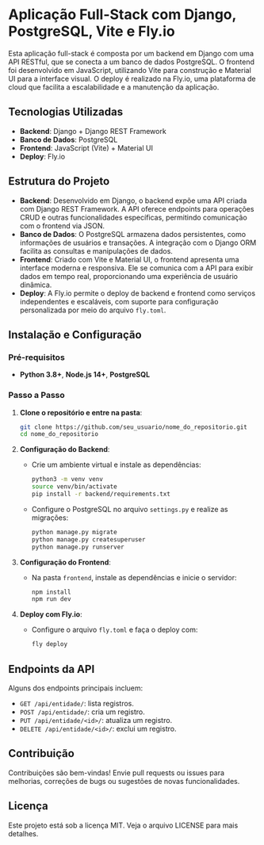 # Aplicação Full-Stack com Django, PostgreSQL, Vite e Fly.io

Esta aplicação full-stack é composta por um backend em Django com uma API RESTful, que se conecta a um banco de dados PostgreSQL. O frontend foi desenvolvido em JavaScript, utilizando Vite para construção e Material UI para a interface visual. O deploy é realizado na Fly.io, uma plataforma de cloud que facilita a escalabilidade e a manutenção da aplicação.

## Tecnologias Utilizadas

- **Backend**: Django + Django REST Framework
- **Banco de Dados**: PostgreSQL
- **Frontend**: JavaScript (Vite) + Material UI
- **Deploy**: Fly.io

## Estrutura do Projeto

- **Backend**: Desenvolvido em Django, o backend expõe uma API criada com Django REST Framework. A API oferece endpoints para operações CRUD e outras funcionalidades específicas, permitindo comunicação com o frontend via JSON.
- **Banco de Dados**: O PostgreSQL armazena dados persistentes, como informações de usuários e transações. A integração com o Django ORM facilita as consultas e manipulações de dados.
- **Frontend**: Criado com Vite e Material UI, o frontend apresenta uma interface moderna e responsiva. Ele se comunica com a API para exibir dados em tempo real, proporcionando uma experiência de usuário dinâmica.
- **Deploy**: A Fly.io permite o deploy de backend e frontend como serviços independentes e escaláveis, com suporte para configuração personalizada por meio do arquivo `fly.toml`.

## Instalação e Configuração

### Pré-requisitos

- **Python 3.8+**, **Node.js 14+**, **PostgreSQL**

### Passo a Passo

1. **Clone o repositório e entre na pasta**:
   ```bash
   git clone https://github.com/seu_usuario/nome_do_repositorio.git
   cd nome_do_repositorio
   ```

2. **Configuração do Backend**:
   - Crie um ambiente virtual e instale as dependências:
     ```bash
     python3 -m venv venv
     source venv/bin/activate
     pip install -r backend/requirements.txt
     ```
   - Configure o PostgreSQL no arquivo `settings.py` e realize as migrações:
     ```bash
     python manage.py migrate
     python manage.py createsuperuser
     python manage.py runserver
     ```

3. **Configuração do Frontend**:
   - Na pasta `frontend`, instale as dependências e inicie o servidor:
     ```bash
     npm install
     npm run dev
     ```

4. **Deploy com Fly.io**:
   - Configure o arquivo `fly.toml` e faça o deploy com:
     ```bash
     fly deploy
     ```

## Endpoints da API

Alguns dos endpoints principais incluem:
- `GET /api/entidade/`: lista registros.
- `POST /api/entidade/`: cria um registro.
- `PUT /api/entidade/<id>/`: atualiza um registro.
- `DELETE /api/entidade/<id>/`: exclui um registro.

## Contribuição

Contribuições são bem-vindas! Envie pull requests ou issues para melhorias, correções de bugs ou sugestões de novas funcionalidades.

## Licença

Este projeto está sob a licença MIT. Veja o arquivo LICENSE para mais detalhes.
